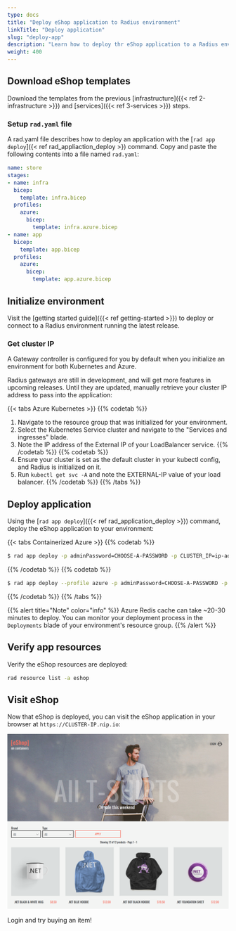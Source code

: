 ```yaml
---
type: docs
title: "Deploy eShop application to Radius environment"
linkTitle: "Deploy application"
slug: "deploy-app"
description: "Learn how to deploy thr eShop application to a Radius environment"
weight: 400
---
```


## Download eShop templates

Download the templates from the previous [infrastructure]({{< ref 2-infrastructure >}}) and [services]({{< ref 3-services >}}) steps.

### Setup `rad.yaml` file

A rad.yaml file describes how to deploy an application with the [`rad app deploy`]({< ref rad_appliaction_deploy >}) command. Copy and paste the following contents into a file named `rad.yaml`:

```yaml
name: store
stages:
- name: infra
  bicep:
    template: infra.bicep
  profiles:
    azure:
      bicep:
        template: infra.azure.bicep
- name: app
  bicep:
    template: app.bicep
  profiles:
    azure:
      bicep:
        template: app.azure.bicep
```

## Initialize environment

Visit the [getting started guide]({{< ref getting-started >}}) to deploy or connect to a Radius environment running the latest release.

### Get cluster IP

A Gateway controller is configured for you by default when you initialize an environment for both Kubernetes and Azure.

Radius gateways are still in development, and will get more features in upcoming releases. Until they are updated, manually retrieve your cluster IP address to pass into the application:

{{< tabs Azure Kubernetes >}}
{{% codetab %}}

1. Navigate to the resource group that was initialized for your environment.
1. Select the Kubernetes Service cluster and navigate to the "Services and ingresses" blade.
1. Note the IP address of the External IP of your LoadBalancer service.
{{% /codetab %}}
{{% codetab %}}
1. Ensure your cluster is set as the default cluster in your kubectl config, and Radius is initialized on it.
1. Run `kubectl get svc -A` and note the EXTERNAL-IP value of your load balancer.
{{% /codetab %}}
{{% /tabs %}}

## Deploy application

Using the [`rad app deploy`]({{< ref rad_application_deploy >}}) command, deploy the eShop application to your environment:

{{< tabs Containerized Azure >}}
{{% codetab %}}
```sh
$ rad app deploy -p adminPassword=CHOOSE-A-PASSWORD -p CLUSTER_IP=ip-address-you-retrieved
```
{{% /codetab %}}
{{% codetab %}}
```sh
$ rad app deploy --profile azure -p adminPassword=CHOOSE-A-PASSWORD -p CLUSTER_IP=ip-address-you-retrieved
```
{{% /codetab %}}
{{% /tabs %}}

{{% alert title="Note" color="info" %}}
Azure Redis cache can take ~20-30 minutes to deploy. You can monitor your deployment process in the `Deployments` blade of your environment's resource group.
{{% /alert %}}

## Verify app resources

Verify the eShop resources are deployed:

```sh
rad resource list -a eshop
```

## Visit eShop

Now that eShop is deployed, you can visit the eShop application in your browser at `https://CLUSTER-IP.nip.io`:

<img src="eshop.png" alt="Screenshot of the eShop application" width=800 >

Login and try buying an item!
